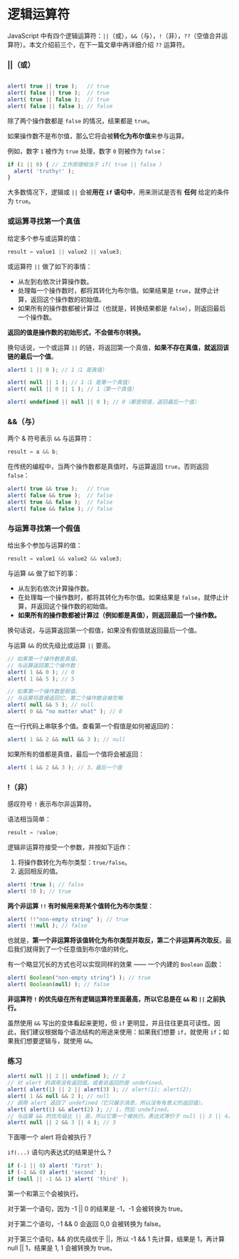 # 逻辑运算符

JavaScript 中有四个逻辑运算符：`||`（或），`&&`（与），`!`（非），`??`（空值合并运算符）。本文介绍前三个，在下一篇文章中再详细介绍 `??` 运算符。

### ||（或）&#x20;

```javascript

alert( true || true );   // true
alert( false || true );  // true
alert( true || false );  // true
alert( false || false ); // false
```

除了两个操作数都是 `false` 的情况，结果都是 `true`。

如果操作数不是布尔值，那么它将会被**转化为布尔值**来参与运算。

例如，数字 `1` 被作为 `true` 处理，数字 `0` 则被作为 `false`：

```javascript
if (1 || 0) { // 工作原理相当于 if( true || false )
  alert( 'truthy!' );
}
```

大多数情况下，逻辑或 `||` 会被**用在 `if` 语句中**，用来测试是否有 **任何** 给定的条件为 `true`。

### 或运算寻找第一个真值

给定多个参与或运算的值：

```javascript
result = value1 || value2 || value3;
```

或运算符 `||` 做了如下的事情：

* 从左到右依次计算操作数。
* 处理每一个操作数时，都将其转化为布尔值。如果结果是 `true`，就停止计算，返回这个操作数的初始值。
* 如果所有的操作数都被计算过（也就是，转换结果都是 `false`），则返回最后一个操作数。

**返回的值是操作数的初始形式，不会做布尔转换。**

换句话说，一个或运算 `||` 的链，将返回第一个真值，**如果不存在真值，就返回该链的最后一个值**。

```javascript
alert( 1 || 0 ); // 1（1 是真值）

alert( null || 1 ); // 1（1 是第一个真值）
alert( null || 0 || 1 ); // 1（第一个真值）

alert( undefined || null || 0 ); // 0（都是假值，返回最后一个值）
```

### &&（与）

两个 & 符号表示 `&&` 与运算符：

```javascript
result = a && b;
```

在传统的编程中，当两个操作数都是真值时，与运算返回 `true`，否则返回 `false`：

```javascript
alert( true && true );   // true
alert( false && true );  // false
alert( true && false );  // false
alert( false && false ); // false
```

### 与运算寻找第一个假值

给出多个参加与运算的值：

```javascript
result = value1 && value2 && value3;
```

与运算 `&&` 做了如下的事：

* 从左到右依次计算操作数。
* 在处理每一个操作数时，都将其转化为布尔值。如果结果是 `false`，就停止计算，并返回这个操作数的初始值。
* **如果所有的操作数都被计算过（例如都是真值），则返回最后一个操作数。**

换句话说，与运算返回第一个假值，如果没有假值就返回最后一个值。

与运算 `&&` 的优先级比或运算 `||` 要高。

```javascript
// 如果第一个操作数是真值，
// 与运算返回第二个操作数：
alert( 1 && 0 ); // 0
alert( 1 && 5 ); // 5

// 如果第一个操作数是假值，
// 与运算将直接返回它。第二个操作数会被忽略
alert( null && 5 ); // null
alert( 0 && "no matter what" ); // 0
```

在一行代码上串联多个值。查看第一个假值是如何被返回的：

```javascript
alert( 1 && 2 && null && 3 ); // null
```

如果所有的值都是真值，最后一个值将会被返回：

```javascript
alert( 1 && 2 && 3 ); // 3，最后一个值
```

### !（非）

感叹符号 `!` 表示布尔非运算符。

语法相当简单：

```javascript
result = !value;
```

逻辑非运算符接受一个参数，并按如下运作：

1. 将操作数转化为布尔类型：`true/false`。
2. 返回相反的值。

```javascript
alert( !true ); // false
alert( !0 ); // true
```

**两个非运算 `!!` 有时候用来将某个值转化为布尔类型**：

```javascript
alert( !!"non-empty string" ); // true
alert( !!null ); // false
```

也就是，**第一个非运算将该值转化为布尔类型并取反，第二个非运算再次取反**。最后我们就得到了一个任意值到布尔值的转化。

有一个略显冗长的方式也可以实现同样的效果 —— 一个内建的 `Boolean` 函数：

```javascript
alert( Boolean("non-empty string") ); // true
alert( Boolean(null) ); // false
```

**非运算符 `!` 的优先级在所有逻辑运算符里面最高，所以它总是在 `&&` 和 `||` 之前执行。**

虽然使用 `&&` 写出的变体看起来更短，但 `if` 更明显，并且往往更具可读性。因此，我们建议根据每个语法结构的用途来使用：如果我们想要 `if`，就使用 `if`；如果我们想要逻辑与，就使用 `&&`。

### 练习

```javascript
alert( null || 2 || undefined ); // 2
// 对 alert 的调用没有返回值。或者说返回的是 undefined。
alert( alert(1) || 2 || alert(3) ); // alert(1); alert(2);
alert( 1 && null && 2 ); // null
// 调用 alert 返回了 undefined（它只展示消息，所以没有有意义的返回值）。
alert( alert(1) && alert(2) ); // 1，然后 undefined。
// 与运算 && 的优先级比 || 高，所以它第一个被执行。表达式等价于 null || 3 || 4。
alert( null || 2 && 3 || 4 ); // 3
```

下面哪一个 alert 将会被执行？

`if(...)` 语句内表达式的结果是什么？

```javascript
if (-1 || 0) alert( 'first' );
if (-1 && 0) alert( 'second' );
if (null || -1 && 1) alert( 'third' );
```

第一个和第三个会被执行。

对于第一个语句，因为 -1 || 0 的结果是 -1，-1 会被转换为 true。

对于第二个语句，-1 && 0 会返回 0,0 会被转换为 false。

对于第三个语句，&& 的优先级优于 ||，所以 -1 && 1 先计算，结果是 1，再计算 null || 1，结果是 1, 1 会被转换为 true。

```javascript
```
